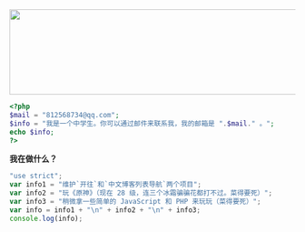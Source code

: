 <img src="https://readme-typing-svg.herokuapp.com/?lines=It+will+never+be+dark;if+there+is+a+light+in+everyone%27s+heart.&color=6495ED&center=true" width="2000" height="150">

```php
<?php
$mail = "812568734@qq.com";
$info = "我是一个中学生。你可以通过邮件来联系我，我的邮箱是 ".$mail." 。";
echo $info;
?>
```

**我在做什么？**

```javascript
"use strict";
var info1 = "维护`开往`和`中文博客列表导航`两个项目";
var info2 = "玩《原神》（现在 28 级，连三个冰霜骗骗花都打不过。菜得要死）";
var info3 = "稍微拿一些简单的 JavaScript 和 PHP 来玩玩（菜得要死）";
var info = info1 + "\n" + info2 + "\n" + info3;
console.log(info);
```
